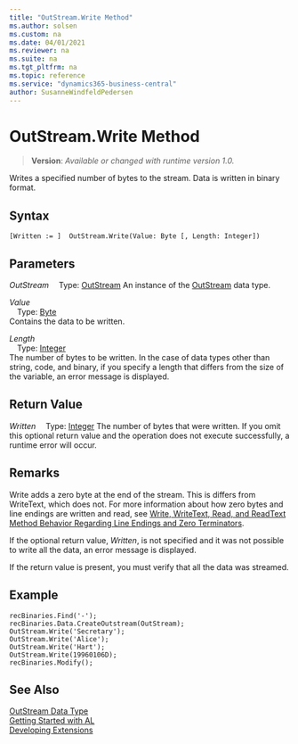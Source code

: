 ```yaml
---
title: "OutStream.Write Method"
ms.author: solsen
ms.custom: na
ms.date: 04/01/2021
ms.reviewer: na
ms.suite: na
ms.tgt_pltfrm: na
ms.topic: reference
ms.service: "dynamics365-business-central"
author: SusanneWindfeldPedersen
---
```

[//]: # (START>DO_NOT_EDIT)
[//]: # (IMPORTANT:Do not edit any of the content between here and the END>DO_NOT_EDIT.)
[//]: # (Any modifications should be made in the .xml files in the ModernDev repo.)
# OutStream.Write Method
> **Version**: _Available or changed with runtime version 1.0._

Writes a specified number of bytes to the stream. Data is written in binary format.


## Syntax
```
[Written := ]  OutStream.Write(Value: Byte [, Length: Integer])
```
## Parameters
*OutStream*
&emsp;Type: [OutStream](outstream-data-type.md)
An instance of the [OutStream](outstream-data-type.md) data type.

*Value*  
&emsp;Type: [Byte](../byte/byte-data-type.md)  
Contains the data to be written.
        
*Length*  
&emsp;Type: [Integer](../integer/integer-data-type.md)  
The number of bytes to be written. In the case of data types other than string, code, and binary, if you specify a length that differs from the size of the variable, an error message is displayed.  


## Return Value
*Written*
&emsp;Type: [Integer](../integer/integer-data-type.md)
The number of bytes that were written. If you omit this optional return value and the operation does not execute successfully, a runtime error will occur.  


[//]: # (IMPORTANT: END>DO_NOT_EDIT)

## Remarks
Write adds a zero byte at the end of the stream. This is differs from WriteText, which does not. For more information about how zero bytes and line endings are written and read, see [Write, WriteText, Read, and ReadText Method Behavior Regarding Line Endings and Zero Terminators](../../devenv-write-read-methods-line-break-behavior.md).
 
 If the optional return value, *Written*, is not specified and it was not possible to write all the data, an error message is displayed.  
  
 If the return value is present, you must verify that all the data was streamed.  
  
## Example  
  
```al
recBinaries.Find('-');  
recBinaries.Data.CreateOutstream(OutStream);  
OutStream.Write('Secretary');  
OutStream.Write('Alice');  
OutStream.Write('Hart');  
OutStream.Write(19960106D);  
recBinaries.Modify();  
```   
  
## See Also
[OutStream Data Type](outstream-data-type.md)  
[Getting Started with AL](../../devenv-get-started.md)  
[Developing Extensions](../../devenv-dev-overview.md)